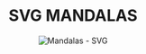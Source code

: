 <h1 align="center">SVG MANDALAS</h1>

<p align="center">
  <img src="Mandala-Raül.svg" alt="Mandalas - SVG">
</p>
